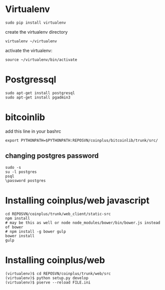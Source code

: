 Virtualenv
===========

    sudo pip install virtualenv

create the virtualenv directory

    virtualenv ~/virtualenv

activate the virtualenv:

    source ~/virtualenv/bin/activate
    
Postgressql
===========

    sudo apt-get install postgresql 
    sudo apt-get install pgadmin3
    
bitcoinlib
===========

add this line in your bashrc

    export PYTHONPATH=$PYTHONPATH:REPOSVN/coinplus/bitcoinlib/trunk/src/


changing postgres password
--------------------------

    sudo -s
    su -l postgres
    psql
    \password postgres
    
Installing coinplus/web javascript
==================================

    cd REPOSVN/coinplus/trunk/web_client/static-src
    npm install 
    # may be this as well or node node_modules/bower/bin/bower.js instead of bower
    # npm install -g bower gulp
    bower install
    gulp


Installing coinplus/web
========================

    (virtualenv)$ cd REPOSVN/coinplus/trunk/web/src
    (virtualenv)$ python setup.py develop
    (virtualenv)$ pserve --reload FILE.ini 
    
    
